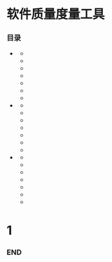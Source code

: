 # 软件质量度量工具


### 目录
<!-- GFM-TOC -->
* [](#)
  * [](#)
  * [](#)
  * [](#)
  * [](#)
  * [](#)
  * [](#)
  * [](#)
* [](#)
  * [](#)
  * [](#)
  * [](#)
  * [](#)
  * [](#)
  * [](#)
  * [](#)
* [](#)
  * [](#)
  * [](#)
  * [](#)
  * [](#)
  * [](#)
  * [](#)
  * [](#)
<!-- GFM-TOC -->



# 1 






### END